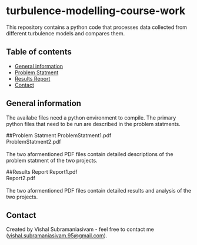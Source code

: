 # turbulence-modelling-course-work
This repository contains a python code that processes data collected from different turbulence models and compares them. 

## Table of contents
* [General information](#General-information)
* [Problem Statment](#Problem-Statment) 
* [Results Report](#Results-Report)
* [Contact](#Contact)

## General information
The availabe files need a python environment to compile. The primary python files that need to be run are described in the problem statments. 

##Problem Statment
ProblemStatment1.pdf<br />
ProblemStatment2.pdf<br /><br />
The two aformentioned PDF files contain detailed descriptions of the problem statment of the two projects. 

##Results Report
Report1.pdf<br />
Report2.pdf<br /><br />
The two aformentioned PDF files contain detailed results and analysis of the two projects.    

## Contact
Created by Vishal Subramaniasivam - feel free to contact me (vishal.subramaniasivam.95@gmail.com). 
